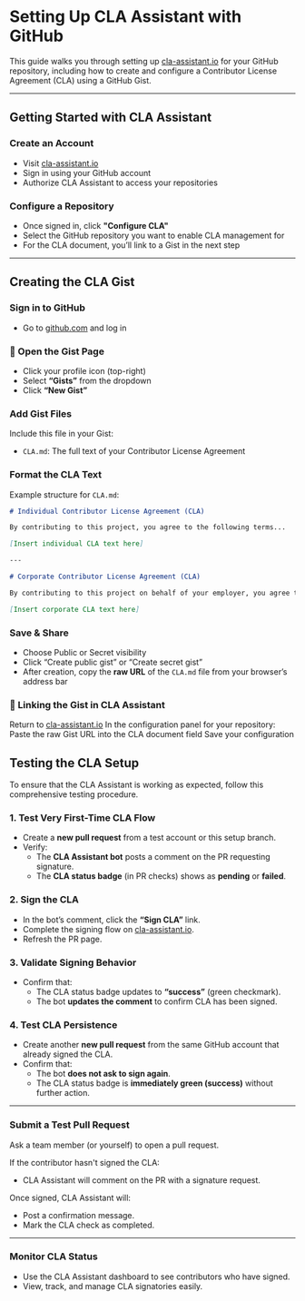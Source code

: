 # Setting Up CLA Assistant with GitHub

This guide walks you through setting up [cla-assistant.io](https://cla-assistant.io) for your GitHub repository, including how to create and configure a Contributor License Agreement (CLA) using a GitHub Gist.

---

## Getting Started with CLA Assistant

### Create an Account
- Visit [cla-assistant.io](https://cla-assistant.io)
- Sign in using your GitHub account
- Authorize CLA Assistant to access your repositories

### Configure a Repository
- Once signed in, click **"Configure CLA"**
- Select the GitHub repository you want to enable CLA management for
- For the CLA document, you’ll link to a Gist in the next step

---

## Creating the CLA Gist

### Sign in to GitHub
- Go to [github.com](https://github.com) and log in

### 📂 Open the Gist Page
- Click your profile icon (top-right)
- Select **“Gists”** from the dropdown
- Click **“New Gist”**

### Add Gist Files
Include this file in your Gist:
- `CLA.md`: The full text of your Contributor License Agreement

### Format the CLA Text

Example structure for `CLA.md`:

```md
# Individual Contributor License Agreement (CLA)

By contributing to this project, you agree to the following terms...

[Insert individual CLA text here]

---

# Corporate Contributor License Agreement (CLA)

By contributing to this project on behalf of your employer, you agree to the following terms...

[Insert corporate CLA text here]
```

### Save & Share
 - Choose Public or Secret visibility
 - Click “Create public gist” or “Create secret gist”
 - After creation, copy the **raw URL** of the `CLA.md` file from your browser’s address bar

### 🔗 Linking the Gist in CLA Assistant
Return to [cla-assistant.io](https://cla-assistant.io)
In the configuration panel for your repository:
Paste the raw Gist URL into the CLA document field
Save your configuration

## Testing the CLA Setup

To ensure that the CLA Assistant is working as expected, follow this comprehensive testing procedure.

### 1. Test Very First-Time CLA Flow

- Create a **new pull request** from a test account or this setup branch.
- Verify:
  - The **CLA Assistant bot** posts a comment on the PR requesting signature.
  - The **CLA status badge** (in PR checks) shows as **pending** or **failed**.

### 2. Sign the CLA

- In the bot’s comment, click the **“Sign CLA”** link.
- Complete the signing flow on [cla-assistant.io](https://cla-assistant.io).
- Refresh the PR page.

### 3. Validate Signing Behavior

- Confirm that:
  - The CLA status badge updates to **“success”** (green checkmark).
  - The bot **updates the comment** to confirm CLA has been signed.

### 4. Test CLA Persistence

- Create another **new pull request** from the same GitHub account that already signed the CLA.
- Confirm that:
  - The bot **does not ask to sign again**.
  - The CLA status badge is **immediately green (success)** without further action.

---

### Submit a Test Pull Request

Ask a team member (or yourself) to open a pull request.

If the contributor hasn't signed the CLA:

- CLA Assistant will comment on the PR with a signature request.

Once signed, CLA Assistant will:

- Post a confirmation message.
- Mark the CLA check as completed.

---

### Monitor CLA Status

- Use the CLA Assistant dashboard to see contributors who have signed.
- View, track, and manage CLA signatories easily.
